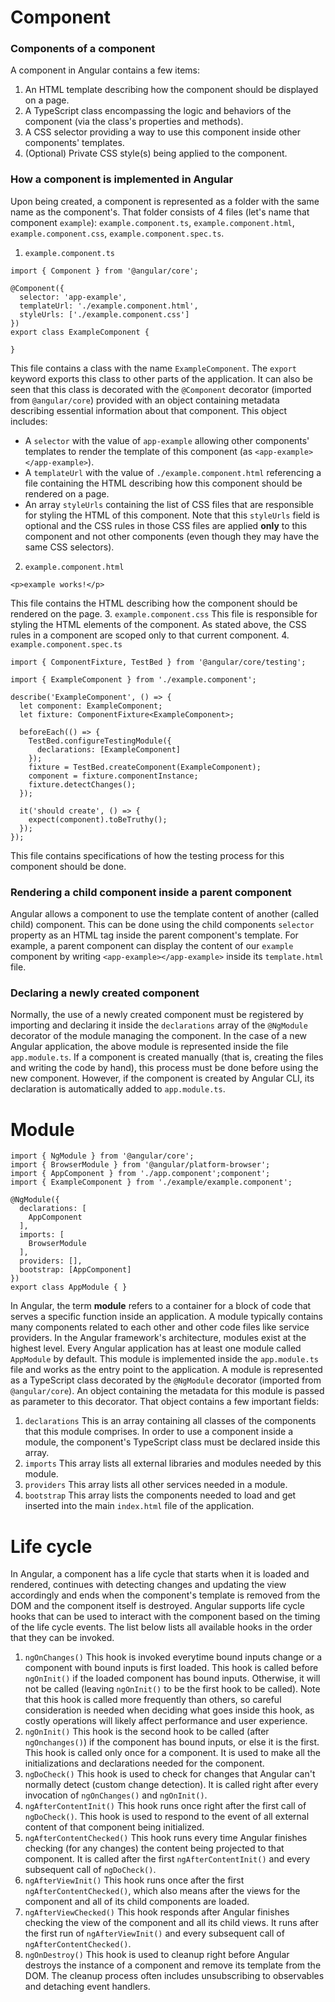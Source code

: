 # Component
### Components of a component
A component in Angular contains a few items:
1. An HTML template describing how the component should be displayed on a page.
2. A TypeScript class encompassing the logic and behaviors of the component (via the class's properties and methods).
3. A CSS selector providing a way to use this component inside other components' templates.
4. (Optional) Private CSS style(s) being applied to the component.
### How a component is implemented in Angular
Upon being created, a component is represented as a folder with the same name as the component's. That folder consists of 4 files (let's name that component `example`): `example.component.ts`, `example.component.html`, `example.component.css`, `example.component.spec.ts`.
1. `example.component.ts`
```
import { Component } from '@angular/core';

@Component({
  selector: 'app-example',
  templateUrl: './example.component.html',
  styleUrls: ['./example.component.css']
})
export class ExampleComponent {

}
```
This file contains a class with the name `ExampleComponent`. The `export` keyword exports this class to other parts of the application. 
It can also be seen that this class is decorated with the `@Component` decorator (imported from `@angular/core`) provided with an object containing metadata describing essential information about that component.
This object includes:
- A `selector` with the value of `app-example` allowing other components' templates to render the template of this component (as `<app-example></app-example>`).
- A `templateUrl` with the value of `./example.component.html` referencing a file containing the HTML describing how this component should be rendered on a page.
- An array `styleUrls` containing the list of CSS files that are responsible for styling the HTML of this component. Note that this `styleUrls` field is optional and the CSS rules in those CSS files are applied **only** to this component and not other components (even though they may have the same CSS selectors).
2. `example.component.html`
```
<p>example works!</p>
```
This file contains the HTML describing how the component should be rendered on the page.
3. `example.component.css`
This file is responsible for styling the HTML elements of the component. As stated above, the CSS rules in a component are scoped only to that current component.
4. `example.component.spec.ts`
```
import { ComponentFixture, TestBed } from '@angular/core/testing';

import { ExampleComponent } from './example.component';

describe('ExampleComponent', () => {
  let component: ExampleComponent;
  let fixture: ComponentFixture<ExampleComponent>;

  beforeEach(() => {
    TestBed.configureTestingModule({
      declarations: [ExampleComponent]
    });
    fixture = TestBed.createComponent(ExampleComponent);
    component = fixture.componentInstance;
    fixture.detectChanges();
  });

  it('should create', () => {
    expect(component).toBeTruthy();
  });
});
```
This file contains specifications of how the testing process for this component should be done.
### Rendering a child component inside a parent component
Angular allows a component to use the template content of another (called child) component. This can be done using the child components `selector` property as an HTML tag inside the parent component's template. For example, a parent component can display the content of our `example` component by writing `<app-example></app-example>` inside its `template.html` file.
### Declaring a newly created component
Normally, the use of a newly created component must be registered by importing and declaring it inside the `declarations` array of the `@NgModule` decorator of the module managing the component. In the case of a new Angular application, the above module is represented inside the file `app.module.ts`.
If a component is created manually (that is, creating the files and writing the code by hand), this process must be done before using the new component. However, if the component is created by Angular CLI, its declaration is automatically added to `app.module.ts`.
# Module
```
import { NgModule } from '@angular/core';
import { BrowserModule } from '@angular/platform-browser';
import { AppComponent } from './app.component';component';
import { ExampleComponent } from './example/example.component';

@NgModule({
  declarations: [
    AppComponent
  ],
  imports: [
    BrowserModule
  ],
  providers: [],
  bootstrap: [AppComponent]
})
export class AppModule { }
```
In Angular, the term **module** refers to a container for a block of code that serves a specific function inside an application. A module typically contains many components related to each other and other code files like service providers. In the Angular framework's architecture, modules exist at the highest level.
Every Angular application has at least one module called `AppModule` by default. This module is implemented inside the `app.module.ts` file and works as the entry point to the application.
A module is represented as a TypeScript class decorated by the `@NgModule` decorator (imported from `@angular/core`). An object containing the metadata for this module is passed as parameter to this decorator. That object contains a few important fields:
1. `declarations`
This is an array containing all classes of the components that this module comprises. In order to use a component inside a module, the component's TypeScript class must be declared inside this array.
2. `imports`
This array lists all external libraries and modules needed by this module.
3. `providers`
This array lists all other services needed in a module.
4. `bootstrap`
This array lists the components needed to load and get inserted into the main `index.html` file of the application.
# Life cycle
In Angular, a component has a life cycle that starts when it is loaded and rendered, continues with detecting changes and updating the view accordingly and ends when the component's template is removed from the DOM and the component itself is destroyed.
Angular supports life cycle hooks that can be used to interact with the component based on the timing of the life cycle events. The list below lists all available hooks in the order that they can be invoked.
1. `ngOnChanges()`
This hook is invoked everytime bound inputs change or a component with bound inputs is first loaded. This hook is called before `ngOnInit()` if the loaded component has bound inputs. Otherwise, it will not be called (leaving `ngOnInit()` to be the first hook to be called). Note that this hook is called more frequently than others, so careful consideration is needed when deciding what goes inside this hook, as costly operations will likely affect performance and user experience.
2. `ngOnInit()`
This hook is the second hook to be called (after `ngOnchanges()`) if the component has bound inputs, or else it is the first. This hook is called only once for a component. It is used to make all the initializations and declarations needed for the component.
3. `ngDoCheck()`
This hook is used to check for changes that Angular can't normally detect (custom change detection). It is called right after every invocation of `ngOnChanges()` and `ngOnInit()`.
4. `ngAfterContentInit()`
This hook runs once right after the first call of `ngDoCheck()`. This hook is used to respond to the event of all external content of that component being initialized.
5. `ngAfterContentChecked()`
This hook runs every time Angular finishes checking (for any changes) the content being projected to that component. It is called after the first `ngAfterContentInit()` and every subsequent call of `ngDoCheck()`.
6. `ngAfterViewInit()`
This hook runs once after the first `ngAfterContentChecked()`, which also means after the views for the component and all of its child components are loaded.
7. `ngAfterViewChecked()`
This hook responds after Angular finishes checking the view of the component and all its child views. It runs after the first run of `ngAfterViewInit()` and every subsequent call of `ngAfterContentChecked()`.
8. `ngOnDestroy()`
This hook is used to cleanup right before Angular destroys the instance of a component and remove its template from the DOM. The cleanup process often includes unsubscribing to observables and detaching event handlers.